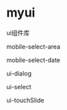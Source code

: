 # myui
 ui组件库
 
 mobile-select-area
 
 mobile-select-date	
 
 ui-dialog
 
 ui-select	
 
 ui-touchSlide
